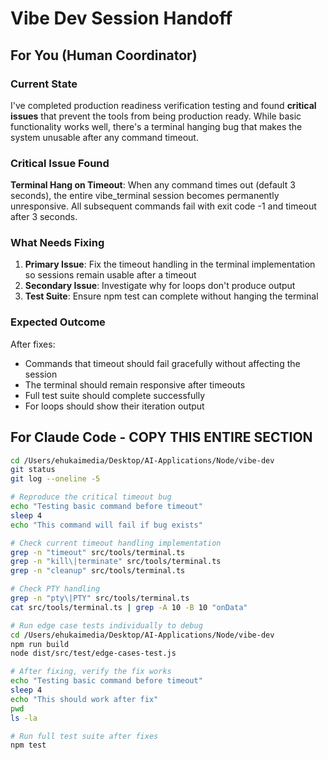 # Vibe Dev Session Handoff

## For You (Human Coordinator)

### Current State
I've completed production readiness verification testing and found **critical issues** that prevent the tools from being production ready. While basic functionality works well, there's a terminal hanging bug that makes the system unusable after any command timeout.

### Critical Issue Found
**Terminal Hang on Timeout**: When any command times out (default 3 seconds), the entire vibe_terminal session becomes permanently unresponsive. All subsequent commands fail with exit code -1 and timeout after 3 seconds.

### What Needs Fixing
1. **Primary Issue**: Fix the timeout handling in the terminal implementation so sessions remain usable after a timeout
2. **Secondary Issue**: Investigate why for loops don't produce output
3. **Test Suite**: Ensure npm test can complete without hanging the terminal

### Expected Outcome
After fixes:
- Commands that timeout should fail gracefully without affecting the session
- The terminal should remain responsive after timeouts
- Full test suite should complete successfully
- For loops should show their iteration output

## For Claude Code - COPY THIS ENTIRE SECTION
```bash
cd /Users/ehukaimedia/Desktop/AI-Applications/Node/vibe-dev
git status
git log --oneline -5

# Reproduce the critical timeout bug
echo "Testing basic command before timeout"
sleep 4
echo "This command will fail if bug exists"

# Check current timeout handling implementation
grep -n "timeout" src/tools/terminal.ts
grep -n "kill\|terminate" src/tools/terminal.ts
grep -n "cleanup" src/tools/terminal.ts

# Check PTY handling
grep -n "pty\|PTY" src/tools/terminal.ts
cat src/tools/terminal.ts | grep -A 10 -B 10 "onData"

# Run edge case tests individually to debug
cd /Users/ehukaimedia/Desktop/AI-Applications/Node/vibe-dev
npm run build
node dist/src/test/edge-cases-test.js

# After fixing, verify the fix works
echo "Testing basic command before timeout"
sleep 4
echo "This should work after fix"
pwd
ls -la

# Run full test suite after fixes
npm test
```
